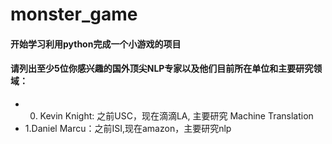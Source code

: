 # monster_game
#### 开始学习利用python完成一个小游戏的项目




#### 请列出至少5位你感兴趣的国外顶尖NLP专家以及他们目前所在单位和主要研究领域：
- 0. Kevin Knight: 之前USC，现在滴滴LA,  主要研究 Machine Translation
- 1.Daniel Marcu：之前ISI,现在amazon，主要研究nlp

